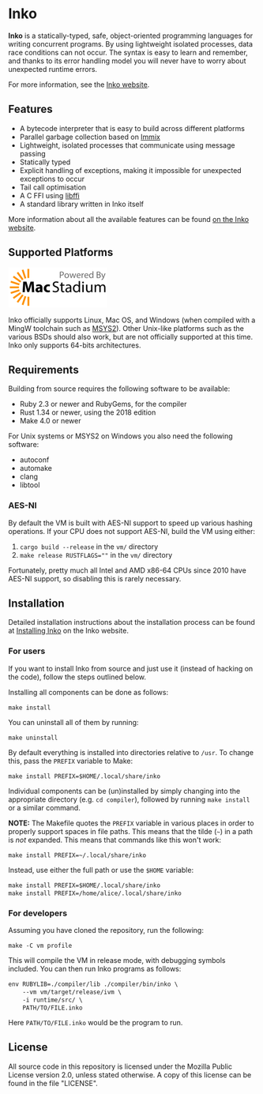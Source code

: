 # Inko

**Inko** is a statically-typed, safe, object-oriented programming languages for
writing concurrent programs. By using lightweight isolated processes, data race
conditions can not occur. The syntax is easy to learn and remember, and thanks
to its error handling model you will never have to worry about unexpected
runtime errors.

For more information, see the [Inko website](https://inko-lang.org/).

## Features

* A bytecode interpreter that is easy to build across different platforms
* Parallel garbage collection based on [Immix][immix]
* Lightweight, isolated processes that communicate using message passing
* Statically typed
* Explicit handling of exceptions, making it impossible for unexpected
  exceptions to occur
* Tail call optimisation
* A C FFI using [libffi][libffi]
* A standard library written in Inko itself

More information about all the available features can be found [on the Inko
website](https://inko-lang.org/about/).

## Supported Platforms

[![CI sponsored by MacStadium](macstadium.png)](https://www.macstadium.com/)

Inko officially supports Linux, Mac OS, and Windows (when compiled with a MingW
toolchain such as [MSYS2](http://www.msys2.org/)). Other Unix-like platforms
such as the various BSDs should also work, but are not officially supported at
this time. Inko only supports 64-bits architectures.

## Requirements

Building from source requires the following software to be available:

* Ruby 2.3 or newer and RubyGems, for the compiler
* Rust 1.34 or newer, using the 2018 edition
* Make 4.0 or newer

For Unix systems or MSYS2 on Windows you also need the following software:

* autoconf
* automake
* clang
* libtool

### AES-NI

By default the VM is built with AES-NI support to speed up various hashing
operations. If your CPU does not support AES-NI, build the VM using either:

1. `cargo build --release` in the `vm/` directory
1. `make release RUSTFLAGS=""` in the `vm/` directory

Fortunately, pretty much all Intel and AMD x86-64 CPUs since 2010 have AES-NI
support, so disabling this is rarely necessary.

## Installation

Detailed installation instructions about the installation process can be found
at [Installing Inko](https://inko-lang.org/manual/install/) on the Inko website.

### For users

If you want to install Inko from source and just use it (instead of hacking on
the code), follow the steps outlined below.

Installing all components can be done as follows:

    make install

You can uninstall all of them by running:

    make uninstall

By default everything is installed into directories relative to `/usr`. To
change this, pass the `PREFIX` variable to Make:

    make install PREFIX=$HOME/.local/share/inko

Individual components can be (un)installed by simply changing into the
appropriate directory (e.g. `cd compiler`), followed by running `make install`
or a similar command.

**NOTE:** The Makefile quotes the `PREFIX` variable in various places in order
to properly support spaces in file paths. This means that the tilde (`~`) in a
path is _not_ expanded. This means that commands like this won't work:

    make install PREFIX=~/.local/share/inko

Instead, use either the full path or use the `$HOME` variable:

    make install PREFIX=$HOME/.local/share/inko
    make install PREFIX=/home/alice/.local/share/inko

### For developers

Assuming you have cloned the repository, run the following:

    make -C vm profile

This will compile the VM in release mode, with debugging symbols included. You
can then run Inko programs as follows:

    env RUBYLIB=./compiler/lib ./compiler/bin/inko \
        --vm vm/target/release/ivm \
        -i runtime/src/ \
        PATH/TO/FILE.inko

Here `PATH/TO/FILE.inko` would be the program to run.

## License

All source code in this repository is licensed under the Mozilla Public License
version 2.0, unless stated otherwise. A copy of this license can be found in the
file "LICENSE".

[immix]: http://www.cs.utexas.edu/users/speedway/DaCapo/papers/immix-pldi-2008.pdf
[libffi]: https://sourceware.org/libffi/

